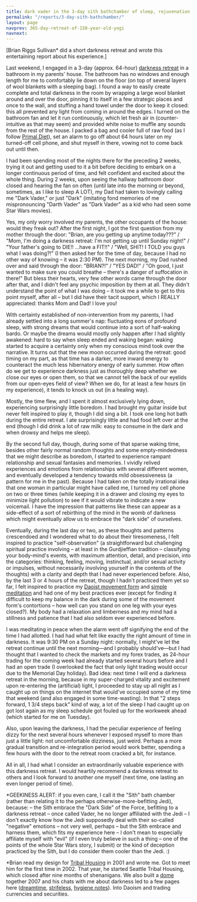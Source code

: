 ```yaml
---
title: dark vader in the 3-day sith bathchamber of sleep, rejuvenation, and lust
permalink: "/reports/3-day-sith-bathchamber/"
layout: page
navprev: 365-day-retreat-of-150-year-old-yogi
navnext: 
---
```


\[Brian Riggs Sullivan* did a short darkness retreat and wrote this entertaining report about his experience.\]

Last weekend, I engaged in a 3-day (approx. 64-hour) [darkness retreat][1] in a bathroom in my parents' house. The bathroom has no windows and enough length for me to comfortably lie down on the floor (on top of several layers of wool blankets with a sleeping bag). I found a way to easily create complete and total darkness in the room by wrapping a large wool blanket around and over the door, pinning it to itself in a few strategic places and once to the wall, and stuffing a hand towel under the door to keep it closed: this all prevented any light from coming in around the edges. I turned on the bathroom fan and let it run continuously, which let fresh air in (counter-intuitive as that may seem) and provided white noise to muffle any sounds from the rest of the house. I packed a bag and cooler full of raw food (as I follow [Primal Diet][2]), set an alarm to go off about 64 hours later on my turned-off cell phone, and shut myself in there, vowing not to come back out until then.

I had been spending most of the nights there for the preceding 2 weeks, trying it out and getting used to it a bit before deciding to embark on a longer continuous period of time, and felt confident and excited about the whole thing. During 2 weeks, upon seeing the hallway bathroom door closed and hearing the fan on often (until late into the morning or beyond, sometimes, as I like to sleep A LOT), my Dad had taken to lovingly calling me "Dark Vader," or just "Dark" (imitating fond memories of me mispronouncing "Darth Vader" as "Dark Vader" as a kid who had seen some Star Wars movies).

Yes, my only worry involved my parents, the other occupants of the house: would they freak out? After the first night, I got the first question from my mother through the door: "Brian, are you getting up anytime today???" / "Mom, I'm doing a darkness retreat: I'm not getting up until Sunday night!" / "Your father's going to DIE!! …have a FIT!!" / "Well, SHIT! I TOLD you guys what I was doing?!" (I then asked her for the time of day, because I had no other way of knowing – it was 2:30 PM). The next morning, my Dad rushed over and said through the door: "BRIAN?!" / "YES DAD!" / "Oh good, I just wanted to make sure you could breathe – there's a danger of suffocation in there!" But bless their hearts, very few other words came through the door after that, and I didn't feel any psychic imposition by them at all. They didn't understand the point of what I was doing – it took me a while to get to this point myself, after all – but I did have their tacit support, which I REALLY appreciated: thanks Mom and Dad! I love you!

With certainty established of non-intervention from my parents, I had already settled into a long summer's nap: fluctuating eons of profound sleep, with strong dreams that would continue into a sort of half-waking bardo. Or maybe the dreams would mostly only happen after I had slightly awakened: hard to say when sleep ended and waking began: waking started to acquire a certainty only when my conscious mind took over the narrative. It turns out that the new moon occurred during the retreat: good timing on my part, as that time has a darker, more inward energy to counteract the much less hibernatory energy of early summer. How often do we get to experience darkness just as thoroughly deep whether we close our eyes or open them, so that we cannot tell the back of our eyelids from our open-eyes field of view? When we do, for at least a few hours (in my experience), it tends to knock us out (in a healing way).

Mostly, the time flew, and I spent it almost exclusively lying down, experiencing surprisingly little boredom. I had brought my guitar inside but never felt inspired to play it, though I did sing a bit. I took one long hot bath during the entire retreat. I ate surprisingly little and had food left over at the end (though I did drink a lot of raw milk: easy to consume in the dark and when drowsy and helps me sleep).

By the second full day, though, during some of that sparse waking time, besides other fairly normal random thoughts and some empty-mindedness that we might describe as boredom, I started to experience rampant relationship and sexual fantasies and memories. I vividly relived experiences and emotions from relationships with several different women, and eventually developed a tendency towards mild obsessiveness (a pattern for me in the past). Because I had taken on the totally irrational idea that one woman in particular might have called me, I turned my cell phone on two or three times (while keeping it in a drawer and closing my eyes to minimize light pollution) to see if it would vibrate to indicate a new voicemail. I have the impression that patterns like these can appear as a side-effect of a sort of rebirthing of the mind in the womb of darkness which might eventually allow us to embrace the "dark side" of ourselves.

Eventually, during the last day or two, as these thoughts and patterns crescendoed and I wondered what to do about their tiresomeness, I felt inspired to practice "self-observation" (a straightforward but challenging spiritual practice involving – at least in the Gurdjieffian tradition – classifying your body-mind's events, with maximum attention, detail, and precision, into the categories: thinking, feeling, moving, instinctual, and/or sexual activity or impulses, without necessarily involving yourself in the contents of the thoughts) with a clarity and depth that I had never experienced before. Also, by the last 3 or 4 hours of the retreat, though I hadn't practiced them yet so far, I felt inspired to practice my [Daoist movement form][3] and [simple meditation][4] and had one of my best practices ever (except for finding it difficult to keep my balance in the dark during some of the movement form's contortions – how well can you stand on one leg with your eyes closed?). My body had a relaxation and limberness and my mind had a stillness and patience that I had also seldom ever experienced before.

I was meditating in peace when the alarm went off signifying the end of the time I had allotted. I had had what felt like exactly the right amount of time in darkness. It was 9:30 PM on a Sunday night: normally, I might've let the retreat continue until the next morning—and I probably should've—but I had thought that I wanted to check the markets and my forex trades, as 24-hour trading for the coming week had already started several hours before and I had an open trade (I overlooked the fact that only light trading would occur due to the Memorial Day holiday). Bad idea: next time I will end a darkness retreat in the morning, because in my super-charged vitality and excitement upon re-entering the (artificial) light, I proceeded to stay up all night as I caught up on things on the internet that would've occupied some of my time that weekend (and also engaged in some time-wasting). In that "2 steps forward, 1 3/4 steps back" kind of way, a lot of the sleep I had caught up on got lost again as my sleep schedule got fouled up for the workweek ahead (which started for me on Tuesday).

Also, upon leaving the darkness, I had the peculiar experience of feeling dizzy for the next several hours whenever I exposed myself to more than just a little light: not uncomfortable dizziness, just weird. Perhaps a more gradual transition and re-integration period would work better, spending a few hours with the door to the retreat room cracked a bit, for instance.

All in all, I had what I consider an extraordinarily valuable experience with this darkness retreat. I would heartily recommend a darkness retreat to others and I look forward to another one myself (next time, one lasting an even longer period of time).

*GEEKINESS ALERT: if you even care, I call it the "Sith" bath chamber (rather than relating it to the perhaps otherwise-more-befitting Jedi), because:
– the Sith embrace the "Dark Side" of the Force, befitting to a darkness retreat
– once called Vader, he no longer affiliated with the Jedi
– I don't exactly know how the Jedi supposedly deal with their so-called "negative" emotions – not very well, perhaps – but the Sith embrace and harness them, which fits my experience here
– I don't mean to especially affiliate myself with "evil" (if I even truly believe in such a thing – one of the points of the whole Star Wars story, I submit) or the kind of deception practiced by the Sith, but I do consider them cooler than the Jedi. :)

*Brian read my design for [Tribal Housing][6] in 2001 and wrote me. Got to meet him for the first time in 2002. That year, he started Seattle Tribal Housing, which closed after nine months of shenanigans. We also built a [dome][7] together 2007 and his chats with me about darkness led to a few pages here ([dreamtime][8], [strifeless][9], [hygiene notes][10]). Into Daoism and trading currencies and securities.

   [1]: /darkness-conjecture/conjecture/
   [2]: http://dropout50394.yuku.com/topic/1102?page=1
   [3]: http://www.traditionaltao.com/index.html/html/site-subsection/ID/9
   [4]: http://www.traditionaltao.com/index.html/html/site-subsection/ID/11
   [6]: /other-writings/tribal-housing/
   [7]: http://andrewdurham.shutterfly.com/73
   [8]: /darkness-conjecture/dreamtime/
   [9]: /darkness-conjecture/strifeless/
   [10]: /darkness-conjecture/hygiene-notes/


